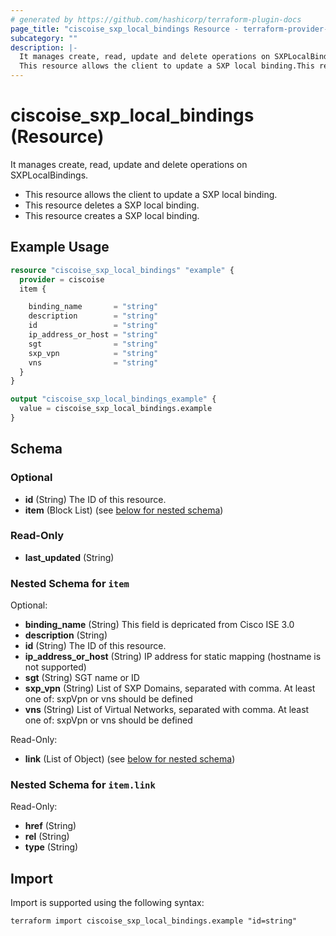 ```yaml
---
# generated by https://github.com/hashicorp/terraform-plugin-docs
page_title: "ciscoise_sxp_local_bindings Resource - terraform-provider-ciscoise"
subcategory: ""
description: |-
  It manages create, read, update and delete operations on SXPLocalBindings.
  This resource allows the client to update a SXP local binding.This resource deletes a SXP local binding.This resource creates a SXP local binding.
---
```


# ciscoise_sxp_local_bindings (Resource)

It manages create, read, update and delete operations on SXPLocalBindings.
  
  - This resource allows the client to update a SXP local binding.
  - This resource deletes a SXP local binding.
  - This resource creates a SXP local binding.

## Example Usage

```terraform
resource "ciscoise_sxp_local_bindings" "example" {
  provider = ciscoise
  item {

    binding_name       = "string"
    description        = "string"
    id                 = "string"
    ip_address_or_host = "string"
    sgt                = "string"
    sxp_vpn            = "string"
    vns                = "string"
  }
}

output "ciscoise_sxp_local_bindings_example" {
  value = ciscoise_sxp_local_bindings.example
}
```

<!-- schema generated by tfplugindocs -->
## Schema

### Optional

- **id** (String) The ID of this resource.
- **item** (Block List) (see [below for nested schema](#nestedblock--item))

### Read-Only

- **last_updated** (String)

<a id="nestedblock--item"></a>
### Nested Schema for `item`

Optional:

- **binding_name** (String) This field is depricated from Cisco ISE 3.0
- **description** (String)
- **id** (String) The ID of this resource.
- **ip_address_or_host** (String) IP address for static mapping (hostname is not supported)
- **sgt** (String) SGT name or ID
- **sxp_vpn** (String) List of SXP Domains, separated with comma. At least one of: sxpVpn or vns should be defined
- **vns** (String) List of Virtual Networks, separated with comma. At least one of: sxpVpn or vns should be defined

Read-Only:

- **link** (List of Object) (see [below for nested schema](#nestedatt--item--link))

<a id="nestedatt--item--link"></a>
### Nested Schema for `item.link`

Read-Only:

- **href** (String)
- **rel** (String)
- **type** (String)

## Import

Import is supported using the following syntax:

```shell
terraform import ciscoise_sxp_local_bindings.example "id=string"
```
